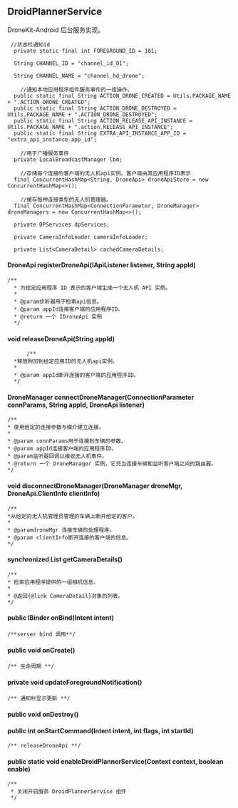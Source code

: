 ## DroidPlannerService

DroneKit-Android 后台服务实现。

     //状态栏通知id
      private static final int FOREGROUND_ID = 101;
    
      String CHANNEL_ID = "channel_id_01";
    
      String CHANNEL_NAME = "channel_hd_drone";

        //通知本地应用程序组件服务事件的一组操作。
      public static final String ACTION_DRONE_CREATED = Utils.PACKAGE_NAME + ".ACTION_DRONE_CREATED";
      public static final String ACTION_DRONE_DESTROYED = Utils.PACKAGE_NAME + ".ACTION_DRONE_DESTROYED";
      public static final String ACTION_RELEASE_API_INSTANCE = Utils.PACKAGE_NAME + ".action.RELEASE_API_INSTANCE";
      public static final String EXTRA_API_INSTANCE_APP_ID = "extra_api_instance_app_id";

        //用于广播服务事件
      private LocalBroadcastManager lbm;

        //存储每个连接的客户端的无人机api实例。客户端由其应用程序ID表示
      final ConcurrentHashMap<String, DroneApi> droneApiStore = new ConcurrentHashMap<>();

        //缓存每种连接类型的无人机管理器。
      final ConcurrentHashMap<ConnectionParameter, DroneManager> droneManagers = new ConcurrentHashMap<>();

      private DPServices dpServices;

      private CameraInfoLoader cameraInfoLoader;

      private List<CameraDetail> cachedCameraDetails;


#### DroneApi registerDroneApi(IApiListener listener, String appId)
    /**
      * 为给定应用程序 ID 表示的客户端生成一个无人机 API 实例。
      *
      * @param侦听器用于检索api信息。
      * @param appId连接客户端的应用程序ID。
      * @return 一个 IDroneApi 实例
      */

#### void releaseDroneApi(String appId)

          /**
      *释放附加到给定应用ID的无人机api实例。
      *
      * @param appId断开连接的客户端的应用程序ID。
      */


#### DroneManager connectDroneManager(ConnectionParameter connParams, String appId, DroneApi listener) 

    /**
    * 使用给定的连接参数与媒介建立连接。
    *
    * @param connParams用于连接到车辆的参数。
    * @param appId连接客户端的应用程序ID。
    * @param监听器回调以接收无人机事件。
    * @return 一个 DroneManager 实例，它充当连接车辆和监听客户端之间的路由器。
    */

#### void disconnectDroneManager(DroneManager droneMgr, DroneApi.ClientInfo clientInfo) 

    /**
    *从给定的无人机管理员管理的车辆上断开给定的客户。
    *
    * @paramdroneMgr 连接车辆的处理程序。
    * @param clientInfo断开连接的客户端的信息。
    */


#### synchronized List<CameraDetail> getCameraDetails() 
    
    /**
    * 检索应用程序提供的一组相机信息。
    *
    * @返回{@link CameraDetail}对象的列表。
    */


#### public IBinder onBind(Intent intent) 

    /**server bind 调用**/
 


#### public void onCreate() 

    /** 生命周期 **/

#### private void updateForegroundNotification()

    /** 通知栏显示更新 **/

#### public void onDestroy() 

#### public int onStartCommand(Intent intent, int flags, int startId)

    /** releaseDroneApi **/
#### public static void enableDroidPlannerService(Context context, boolean enable)

    /**
     * 关闭开启服务 DroidPlannerService 组件
     */
